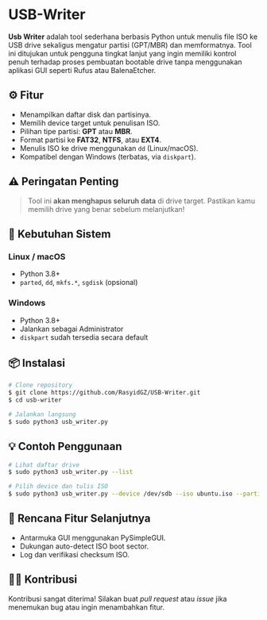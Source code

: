 # USB-Writer

**Usb Writer** adalah tool sederhana berbasis Python untuk menulis file ISO ke USB drive sekaligus mengatur partisi (GPT/MBR) dan memformatnya. Tool ini ditujukan untuk pengguna tingkat lanjut yang ingin memiliki kontrol penuh terhadap proses pembuatan bootable drive tanpa menggunakan aplikasi GUI seperti Rufus atau BalenaEtcher.

## ⚙️ Fitur
- Menampilkan daftar disk dan partisinya.
- Memilih device target untuk penulisan ISO.
- Pilihan tipe partisi: **GPT** atau **MBR**.
- Format partisi ke **FAT32**, **NTFS**, atau **EXT4**.
- Menulis ISO ke drive menggunakan `dd` (Linux/macOS).
- Kompatibel dengan Windows (terbatas, via `diskpart`).

## ⚠️ Peringatan Penting
> Tool ini **akan menghapus seluruh data** di drive target. Pastikan kamu memilih drive yang benar sebelum melanjutkan!

## 🧰 Kebutuhan Sistem
### Linux / macOS
- Python 3.8+
- `parted`, `dd`, `mkfs.*`, `sgdisk` (opsional)

### Windows
- Python 3.8+
- Jalankan sebagai Administrator
- `diskpart` sudah tersedia secara default

## 📦 Instalasi
```bash
# Clone repository
$ git clone https://github.com/RasyidGZ/USB-Writer.git
$ cd usb-writer

# Jalankan langsung
$ sudo python3 usb_writer.py
```

## 💡 Contoh Penggunaan
```bash
# Lihat daftar drive
$ sudo python3 usb_writer.py --list

# Pilih device dan tulis ISO
$ sudo python3 usb_writer.py --device /dev/sdb --iso ubuntu.iso --partition gpt --format fat32
```

## 🚀 Rencana Fitur Selanjutnya
- Antarmuka GUI menggunakan PySimpleGUI.
- Dukungan auto-detect ISO boot sector.
- Log dan verifikasi checksum ISO.

## 🧑‍💻 Kontribusi
Kontribusi sangat diterima! Silakan buat *pull request* atau *issue* jika menemukan bug atau ingin menambahkan fitur.
